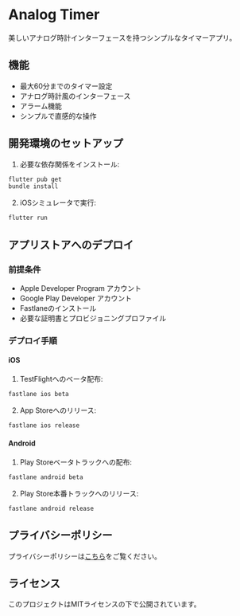 # Analog Timer

美しいアナログ時計インターフェースを持つシンプルなタイマーアプリ。

## 機能

- 最大60分までのタイマー設定
- アナログ時計風のインターフェース
- アラーム機能
- シンプルで直感的な操作

## 開発環境のセットアップ

1. 必要な依存関係をインストール:
```bash
flutter pub get
bundle install
```

2. iOSシミュレータで実行:
```bash
flutter run
```

## アプリストアへのデプロイ

### 前提条件

- Apple Developer Program アカウント
- Google Play Developer アカウント
- Fastlaneのインストール
- 必要な証明書とプロビジョニングプロファイル

### デプロイ手順

#### iOS

1. TestFlightへのベータ配布:
```bash
fastlane ios beta
```

2. App Storeへのリリース:
```bash
fastlane ios release
```

#### Android

1. Play Storeベータトラックへの配布:
```bash
fastlane android beta
```

2. Play Store本番トラックへのリリース:
```bash
fastlane android release
```

## プライバシーポリシー

プライバシーポリシーは[こちら](privacy_policy.md)をご覧ください。

## ライセンス

このプロジェクトはMITライセンスの下で公開されています。
